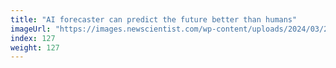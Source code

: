```yaml
---
title: "AI forecaster can predict the future better than humans"
imageUrl: "https://images.newscientist.com/wp-content/uploads/2024/03/25191017/SEI_196712963.jpg?width=788"
index: 127
weight: 127
---
```

